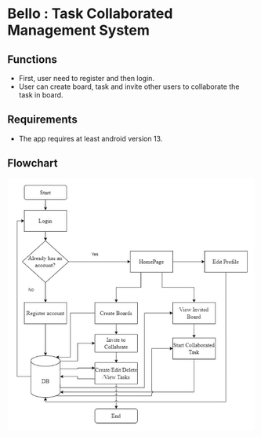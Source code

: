 # Bello : Task Collaborated Management System 

## Functions
- First, user need to register and then login.
- User can create board, task and invite other users to collaborate the task in board.

## Requirements
- The app requires at least android version 13.

## Flowchart
![system flowchart](./flowchart.jpg)

